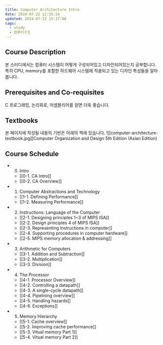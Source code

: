 ```yaml
---
title: Computer Architecture Intro
date: 2024-07-22 12:35:24
updated: 2024-07-22 15:17:08
tags:
  - study
  - 컴퓨터구조
---
```

## Course Description

본 스터디에서는 컴퓨터 시스템이 어떻게 구성되어있고 디자인되어있는지 공부합니다. 
특히 CPU, memory를 포함한 하드웨어 시스템에 적용되고 있는 디자인 특성들을 알아봅니다.

## Prerequisites and Co-requisites

C 프로그래밍, 논리회로, 어셈블리어를 알면 더욱 좋습니다.

## Textbooks

본 페이지에 작성될 내용의 기반은 아래의 책에 있습니다.
![[computer-architecture-textbook.jpg]]Computer Organization and Design 5th Edition (Asian Edition)

## Course Schedule
- 0. Intro
	- [[0-1. CA Intro]]
	- [[0-2. CA Overview]]
- 1. Computer Abstractions and Technology
	- [[1-1. Defining Performance]]
	- [[1-2. Measuring Performance]]
- 2. Instructions: Language of the Computer
	- [[2-1. Designing principles 1~3 of MIPS ISA]]
	- [[2-2. Design principles 4 of MIPS ISA]]
	- [[2-3. Representing Instructions in computer]]
	- [[2-4. Supporting procedures in computer hardware]]
	- [[2-5. MIPS memory allocation & addressing]]
- 3. Arithmetic for Computers
	- [[3-1. Addition and Subtraction]]
	- [[3-2. Multiplication]]
	- [[3-3. Division]]
- 4. The Processor
	- [[4-1. Processor Overview]]
	- [[4-2. Controlling a datapath]]
	- [[4-3. A single-cycle datapath]]
	- [[4-4. Pipelining overview]]
	- [[4-5. Handling hazards]]
	- [[4-6. Exceptions]]
- 5. Memory Hierarchy
	- [[5-1. Cache overview]]
	- [[5-2. Improving cache performance]]
	- [[5-3. Vitual memory Part 1]]
	- [[5-4. Vitual memory Part 2]]
